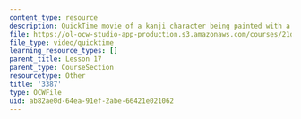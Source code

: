 ```yaml
---
content_type: resource
description: QuickTime movie of a kanji character being painted with a brush.
file: https://ol-ocw-studio-app-production.s3.amazonaws.com/courses/21g-504-japanese-iv-spring-2009/ab82ae0d64ea91ef2abe66421e021062_3387.mov
file_type: video/quicktime
learning_resource_types: []
parent_title: Lesson 17
parent_type: CourseSection
resourcetype: Other
title: '3387'
type: OCWFile
uid: ab82ae0d-64ea-91ef-2abe-66421e021062
---
```

